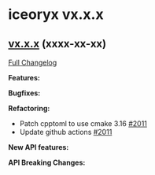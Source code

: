 # iceoryx vx.x.x

## [vx.x.x](https://github.com/eclipse-iceoryx/iceoryx/tree/vx.x.x) (xxxx-xx-xx)

[Full Changelog](https://github.com/eclipse-iceoryx/iceoryx/compare/vx.x.x...vx.x.x)

**Features:**

**Bugfixes:**

**Refactoring:**

- Patch cpptoml to use cmake 3.16 [#2011](https://github.com/eclipse-iceoryx/iceoryx/issues/2011)
- Update github actions [#2011](https://github.com/eclipse-iceoryx/iceoryx/issues/2011)

**New API features:**

**API Breaking Changes:**

